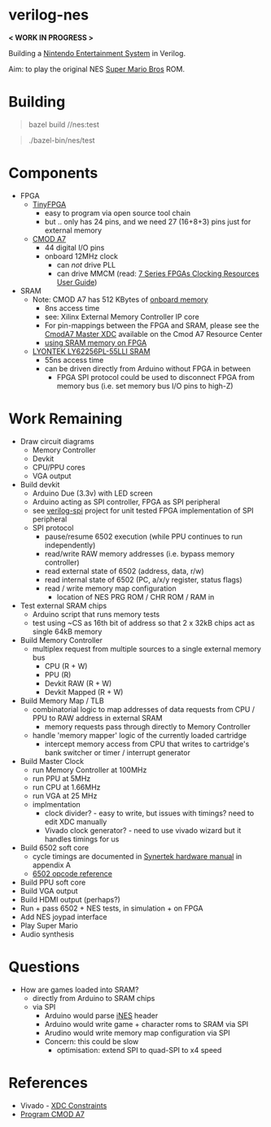 # verilog-nes

**< WORK IN PROGRESS >**

Building a [Nintendo Entertainment System](https://en.wikipedia.org/wiki/Nintendo_Entertainment_System) in Verilog.

Aim: to play the original NES [Super Mario Bros](https://en.wikipedia.org/wiki/Super_Mario_Bros.) ROM.

# Building

> bazel build //nes:test

> ./bazel-bin/nes/test

# Components

- FPGA
  - [TinyFPGA](https://www.digikey.co.uk/catalog/en/partgroup/tinyfpga-bx-board/81752?utm_adgroup=General&utm_source=google&utm_medium=cpc&utm_campaign=Dynamic%20Search_EN_Product&utm_term=&productid=&gclid=Cj0KCQiAoab_BRCxARIsANMx4S4ueX8bpfZlRSGOc2a1DaLXHSEJ57sAfxrhEePddjsz5_TzLCkDxRgaAlBJEALw_wcB)
    - easy to program via open source tool chain
    - but .. only has 24 pins, and we need 27 (16+8+3) pins just for external memory
  - [CMOD A7](https://reference.digilentinc.com/reference/programmable-logic/cmod-a7/reference-manual)
    - 44 digital I/O pins
    - onboard 12MHz clock
      - can *not* drive PLL
      - can drive MMCM (read: [7 Series FPGAs Clocking Resources User Guide](https://www.xilinx.com/support/documentation/user_guides/ug472_7Series_Clocking.pdf))
- SRAM
  - Note: CMOD A7 has 512 KBytes of [onboard memory](http://www.issi.com/WW/pdf/61-64WV5128Axx-Bxx.pdf?_ga=2.108008578.1610916471.1609185004-1649949881.1605016660)
    - 8ns access time
    - see: Xilinx External Memory Controller IP core
    - For pin-mappings between the FPGA and SRAM, please see the [CmodA7 Master XDC](https://github.com/Digilent/digilent-xdc/blob/master/Cmod-A7-Master.xdc) available on the Cmod A7 Resource Center
    - [using SRAM memory on FPGA](https://www.hackster.io/salvador-canas/a-practical-introduction-to-sram-memories-using-an-fpga-i-3f3992?_ga=2.78132372.1610916471.1609185004-1649949881.1605016660)
  - [LYONTEK LY62256PL-55LLI SRAM](https://www.ebay.co.uk/itm/171951203027)
    - 55ns access time
    - can be driven directly from Arduino without FPGA in between
      - FPGA SPI protocol could be used to disconnect FPGA from memory bus (i.e. set memory bus I/O pins to high-Z)

# Work Remaining

- Draw circuit diagrams
  - Memory Controller
  - Devkit
  - CPU/PPU cores
  - VGA output
- Build devkit
    - Arduino Due (3.3v) with LED screen
    - Arduino acting as SPI controller, FPGA as SPI peripheral
    - see [verilog-spi](https://github.com/JimKnowler/verilog-spi) project for unit tested FPGA implementation of SPI peripheral
    - SPI protocol
      - pause/resume 6502 execution (while PPU continues to run independently)
      - read/write RAW memory addresses (i.e. bypass memory controller)
      - read external state of 6502 (address, data, r/w)
      - read internal state of 6502 (PC, a/x/y register, status flags)
      - read / write memory map configuration
        - location of NES PRG ROM / CHR ROM / RAM in 
- Test external SRAM chips
  - Arduino script that runs memory tests
  - test using ~CS as 16th bit of address so that 2 x 32kB chips act as single 64kB memory
- Build Memory Controller
  - multiplex request from multiple sources to a single external memory bus
    - CPU (R + W)
    - PPU (R)
    - Devkit RAW (R + W)
    - Devkit Mapped (R + W)
- Build Memory Map / TLB
  - combinatorial logic to map addresses of data requests from CPU / PPU to RAW address in external SRAM
    - memory requests pass through directly to Memory Controller
  - handle 'memory mapper' logic of the currently loaded cartridge
    - intercept memory access from CPU that writes to cartridge's bank switcher or timer / interrupt generator
- Build Master Clock
  - run Memory Controller at 100MHz
  - run PPU at 5MHz
  - run CPU at 1.66MHz
  - run VGA at 25 MHz
  - implmentation
    - clock divider? - easy to write, but issues with timings? need to edit XDC manually
    - Vivado clock generator? - need to use vivado wizard but it handles timings for us
- Build 6502 soft core
  - cycle timings are documented in [Synertek hardware manual](http://archive.6502.org/datasheets/synertek_hardware_manual.pdf) in appendix A
  - [6502 opcode reference](http://www.obelisk.me.uk/6502/reference.html)
- Build PPU soft core
- Build VGA output
- Build HDMI output (perhaps?)
- Run + pass 6502 + NES tests, in simulation + on FPGA
- Add NES joypad interface
- Play Super Mario
- Audio synthesis

# Questions

- How are games loaded into SRAM?
  - directly from Arduino to SRAM chips
  - via SPI 
    - Arduino would parse [iNES](https://wiki.nesdev.com/w/index.php/INES) header
    - Arduino would write game + character roms to SRAM via SPI
    - Arudino would write memory map configuration via SPI
    - Concern: this could be slow
      - optimisation: extend SPI to quad-SPI to x4 speed

# References
- Vivado - [XDC Constraints](https://www.xilinx.com/support/documentation/sw_manuals/xilinx2014_1/ug903-vivado-using-constraints.pdf)
- [Program CMOD A7](https://reference.digilentinc.com/learn/programmable-logic/tutorials/cmod-a7-programming-guide/start)